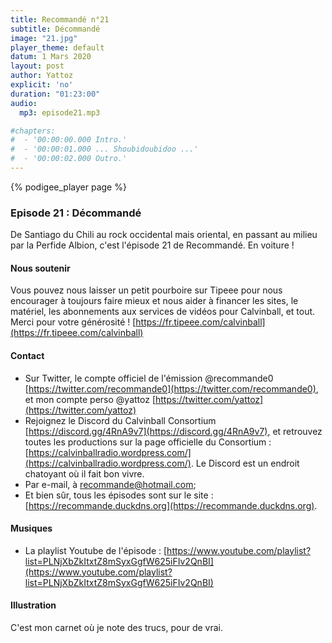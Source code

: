 ```yaml
---
title: Recommandé n°21
subtitle: Décommandé
image: "21.jpg"
player_theme: default
datum: 1 Mars 2020
layout: post
author: Yattoz
explicit: 'no'
duration: "01:23:00"
audio:
  mp3: episode21.mp3

#chapters:
#  - '00:00:00.000 Intro.'
#  - '00:00:01.000 ... Shoubidoubidoo ...'
#  - '00:00:02.000 Outro.'
---
```


{% podigee_player page %}

### Episode 21 : Décommandé

De Santiago du Chili au rock occidental mais oriental, en passant au milieu par la Perfide Albion, c'est l'épisode 21 de Recommandé. En voiture !

#### Nous soutenir 

Vous pouvez nous laisser un petit pourboire sur Tipeee pour nous encourager à toujours faire mieux et nous aider à financer les sites, le matériel, les abonnements aux services de vidéos pour Calvinball, et tout. Merci pour votre générosité ! [https://fr.tipeee.com/calvinball](https://fr.tipeee.com/calvinball)

#### Contact

- Sur Twitter, le compte officiel de l'émission @recommande0 [https://twitter.com/recommande0](https://twitter.com/recommande0), et mon compte perso @yattoz [https://twitter.com/yattoz](https://twitter.com/yattoz)
- Rejoignez le Discord du Calvinball Consortium [https://discord.gg/4RnA9v7](https://discord.gg/4RnA9v7), et retrouvez toutes les productions sur la page officielle du Consortium : [https://calvinballradio.wordpress.com/](https://calvinballradio.wordpress.com/). Le Discord est un endroit chatoyant où il fait bon vivre.
- Par e-mail, à recommande@hotmail.com;
- Et bien sûr, tous les épisodes sont sur le site : [https://recommande.duckdns.org](https://recommande.duckdns.org).

#### Musiques

  * La playlist Youtube de l'épisode : [https://www.youtube.com/playlist?list=PLNjXbZkItxtZ8mSyxGgfW625iFIv2QnBI](https://www.youtube.com/playlist?list=PLNjXbZkItxtZ8mSyxGgfW625iFIv2QnBI)

#### Illustration

C'est mon carnet où je note des trucs, pour de vrai.

